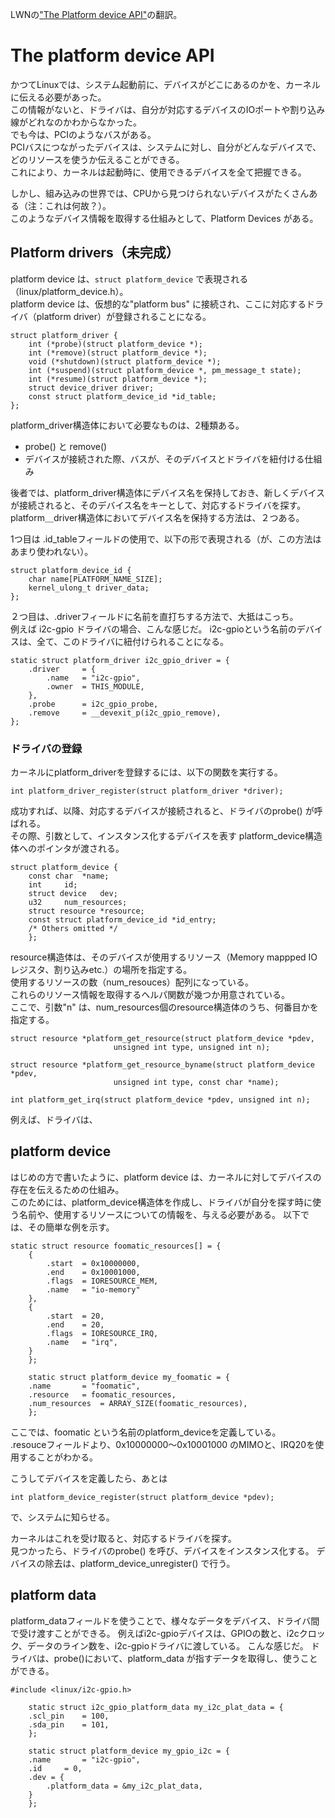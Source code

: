 LWNの["The Platform device API"](https://lwn.net/Articles/448499/)の翻訳。

# The platform device API

かつてLinuxでは、システム起動前に、デバイスがどこにあるのかを、カーネルに伝える必要があった。  
この情報がないと、ドライバは、自分が対応するデバイスのIOポートや割り込み線がどれなのかわからなかった。  
でも今は、PCIのようなバスがある。  
PCIバスにつながったデバイスは、システムに対し、自分がどんなデバイスで、どのリソースを使うか伝えることができる。  
これにより、カーネルは起動時に、使用できるデバイスを全て把握できる。

しかし、組み込みの世界では、CPUから見つけられないデバイスがたくさんある（注：これは何故？）。  
このようなデバイス情報を取得する仕組みとして、Platform Devices がある。


## Platform drivers（未完成）
platform device は、`struct platform_device` で表現される（linux/platform_device.h）。  
platform device は、仮想的な"platform bus" に接続され、ここに対応するドライバ（platform driver）が登録されることになる。

```
struct platform_driver {
	int (*probe)(struct platform_device *);
	int (*remove)(struct platform_device *);
	void (*shutdown)(struct platform_device *);
	int (*suspend)(struct platform_device *, pm_message_t state);
	int (*resume)(struct platform_device *);
	struct device_driver driver;
	const struct platform_device_id *id_table;
};
```

platform_driver構造体において必要なものは、2種類ある。
* probe() と remove()
* デバイスが接続された際、バスが、そのデバイスとドライバを紐付ける仕組み

後者では、platform_driver構造体にデバイス名を保持しておき、新しくデバイスが接続されると、そのデバイス名をキーとして、対応するドライバを探す。  
platform＿driver構造体においてデバイス名を保持する方法は、２つある。  

1つ目は .id_tableフィールドの使用で、以下の形で表現される（が、この方法はあまり使われない）。
```
struct platform_device_id {
	char name[PLATFORM_NAME_SIZE];
	kernel_ulong_t driver_data;
};
```

２つ目は、.driverフィールドに名前を直打ちする方法で、大抵はこっち。  
例えば i2c-gpio ドライバの場合、こんな感じだ。
i2c-gpioという名前のデバイスは、全て、このドライバに紐付けられることになる。
```
static struct platform_driver i2c_gpio_driver = {
	.driver		= {
		.name	= "i2c-gpio",
		.owner	= THIS_MODULE,
	},
	.probe		= i2c_gpio_probe,
	.remove		= __devexit_p(i2c_gpio_remove),
};
```

### ドライバの登録
カーネルにplatform_driverを登録するには、以下の関数を実行する。
```
int platform_driver_register(struct platform_driver *driver);
```
成功すれば、以降、対応するデバイスが接続されると、ドライバのprobe() が呼ばれる。  
その際、引数として、インスタンス化するデバイスを表す platform_device構造体へのポインタが渡される。

```
struct platform_device {
	const char	*name;
	int		id;
	struct device	dev;
	u32		num_resources;
	struct resource	*resource;
	const struct platform_device_id	*id_entry;
	/* Others omitted */
    };
```

resource構造体は、そのデバイスが使用するリソース（Memory mappped IOレジスタ、割り込みetc.）の場所を指定する。  
使用するリソースの数（num_resouces）配列になっている。  
これらのリソース情報を取得するヘルパ関数が幾つか用意されている。  
ここで、引数"n" は、num_resources個のresource構造体のうち、何番目かを指定する。
```
struct resource *platform_get_resource(struct platform_device *pdev, 
					   unsigned int type, unsigned int n);
					   
struct resource *platform_get_resource_byname(struct platform_device *pdev,
					   unsigned int type, const char *name);
					   
int platform_get_irq(struct platform_device *pdev, unsigned int n);
```

例えば、ドライバは、


## platform device
はじめの方で書いたように、platform device は、カーネルに対してデバイスの存在を伝えるための仕組み。  
このためには、platform_device構造体を作成し、ドライバが自分を探す時に使う名前や、使用するリソースについての情報を、与える必要がある。
以下では、その簡単な例を示す。

```
static struct resource foomatic_resources[] = {
	{
		.start	= 0x10000000,
		.end	= 0x10001000,
		.flags	= IORESOURCE_MEM,
		.name	= "io-memory"
	},
	{
		.start	= 20,
		.end	= 20,
		.flags	= IORESOURCE_IRQ,
		.name	= "irq",
	}
    };

    static struct platform_device my_foomatic = {
	.name 		= "foomatic",
	.resource	= foomatic_resources,
	.num_resources	= ARRAY_SIZE(foomatic_resources),
    };
```

ここでは、foomatic という名前のplatform_deviceを定義している。  
.resouceフィールドより、0x10000000〜0x10001000 のMIMOと、IRQ20を使用することがわかる。

こうしてデバイスを定義したら、あとは
```
int platform_device_register(struct platform_device *pdev);
```
で、システムに知らせる。

カーネルはこれを受け取ると、対応するドライバを探す。  
見つかったら、ドライバのprobe() を呼び、デバイスをインスタンス化する。
デバイスの除去は、platform_device_unregister() で行う。

## platform data
platform_dataフィールドを使うことで、様々なデータをデバイス、ドライバ間で受け渡すことができる。
例えばi2c-gpioデバイスは、GPIOの数と、i2cクロック、データのライン数を、i2c-gpioドライバに渡している。
こんな感じだ。
ドライバは、probe()において、platform_data が指すデータを取得し、使うことができる。
```
#include <linux/i2c-gpio.h>

    static struct i2c_gpio_platform_data my_i2c_plat_data = {
	.scl_pin	= 100,
	.sda_pin	= 101,
    };

    static struct platform_device my_gpio_i2c = {
	.name		= "i2c-gpio",
	.id		= 0,
	.dev = {
		.platform_data = &my_i2c_plat_data,
	}
    };
```

















